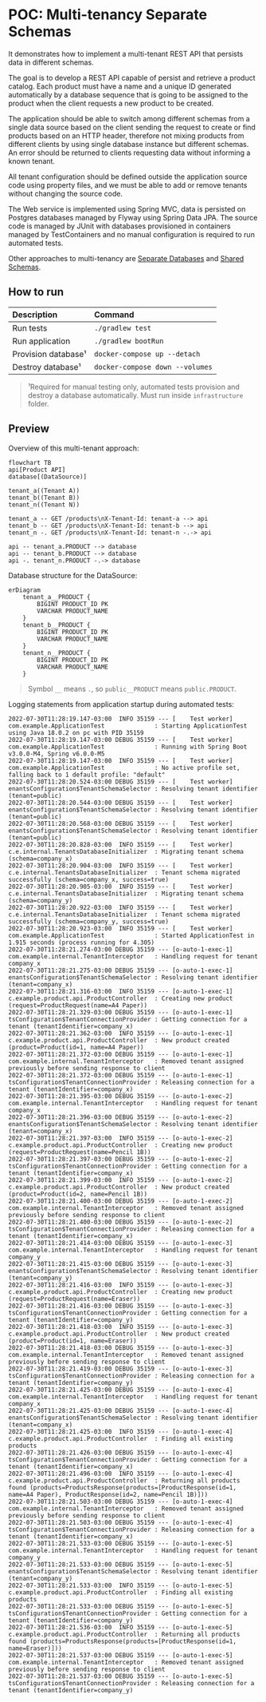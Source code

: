 # POC: Multi-tenancy Separate Schemas

It demonstrates how to implement a multi-tenant REST API that persists data in different schemas.

The goal is to develop a REST API capable of persist and retrieve a product catalog. Each product must have a name and a
unique ID generated automatically by a database sequence that is going to be assigned to the product when the client
requests a new product to be created.

The application should be able to switch among different schemas from a single data source based on the client sending
the request to create or find products based on an HTTP header, therefore not mixing products from different clients
by using single database instance but different schemas. An error should be returned to clients requesting data
without informing a known tenant.

All tenant configuration should be defined outside the application source code using property files, and we must be able
to add or remove tenants without changing the source code.

The Web service is implemented using Spring MVC, data is persisted on Postgres databases managed by Flyway using
Spring Data JPA. The source code is managed by JUnit with databases provisioned in containers managed by TestContainers
and no manual configuration is required to run automated tests.

Other approaches to multi-tenancy
are [Separate Databases](https://github.com/lucasvalenteds/poc-multi-tenancy-separate-databases)
and [Shared Schemas](https://github.com/lucasvalenteds/poc-multi-tenancy-shared-schemas).

## How to run

| Description                    | Command                                             |
|:-------------------------------|:----------------------------------------------------|
| Run tests                      | `./gradlew test`                                    |
| Run application                | `./gradlew bootRun`                                 |
| Provision database¹            | `docker-compose up --detach`                        |
| Destroy database¹              | `docker-compose down --volumes`                     |

> ¹Required for manual testing only, automated tests provision and destroy a database automatically. Must run
> inside `infrastructure` folder.

## Preview

Overview of this multi-tenant approach:

```mermaid
flowchart TB
api[Product API]
database[(DataSource)]

tenant_a((Tenant A))
tenant_b((Tenant B))
tenant_n((Tenant N))

tenant_a -- GET /products\nX-Tenant-Id: tenant-a --> api
tenant_b -- GET /products\nX-Tenant-Id: tenant-b --> api
tenant_n -. GET /products\nX-Tenant-Id: tenant-n -.-> api

api -- tenant_a.PRODUCT --> database
api -- tenant_b.PRODUCT --> database
api -. tenant_n.PRODUCT -.-> database
```

Database structure for the DataSource:

```mermaid
erDiagram
    tenant_a__PRODUCT {
        BIGINT PRODUCT_ID PK
        VARCHAR PRODUCT_NAME
    }
    tenant_b__PRODUCT {
        BIGINT PRODUCT_ID PK
        VARCHAR PRODUCT_NAME
    }
    tenant_n__PRODUCT {
        BIGINT PRODUCT_ID PK
        VARCHAR PRODUCT_NAME
    }
```

> Symbol `__` means `.`, so `public__PRODUCT` means `public.PRODUCT`.

Logging statements from application startup during automated tests:

```text
2022-07-30T11:28:19.147-03:00  INFO 35159 --- [    Test worker] com.example.ApplicationTest              : Starting ApplicationTest using Java 18.0.2 on pc with PID 35159
2022-07-30T11:28:19.147-03:00 DEBUG 35159 --- [    Test worker] com.example.ApplicationTest              : Running with Spring Boot v3.0.0-M4, Spring v6.0.0-M5
2022-07-30T11:28:19.147-03:00  INFO 35159 --- [    Test worker] com.example.ApplicationTest              : No active profile set, falling back to 1 default profile: "default"
2022-07-30T11:28:20.524-03:00 DEBUG 35159 --- [    Test worker] enantsConfiguration$TenantSchemaSelector : Resolving tenant identifier (tenant=public)
2022-07-30T11:28:20.544-03:00 DEBUG 35159 --- [    Test worker] enantsConfiguration$TenantSchemaSelector : Resolving tenant identifier (tenant=public)
2022-07-30T11:28:20.568-03:00 DEBUG 35159 --- [    Test worker] enantsConfiguration$TenantSchemaSelector : Resolving tenant identifier (tenant=public)
2022-07-30T11:28:20.828-03:00  INFO 35159 --- [    Test worker] c.e.internal.TenantsDatabaseInitializer  : Migrating tenant schema (schema=company_x)
2022-07-30T11:28:20.904-03:00  INFO 35159 --- [    Test worker] c.e.internal.TenantsDatabaseInitializer  : Tenant schema migrated successfully (schema=company_x, success=true)
2022-07-30T11:28:20.905-03:00  INFO 35159 --- [    Test worker] c.e.internal.TenantsDatabaseInitializer  : Migrating tenant schema (schema=company_y)
2022-07-30T11:28:20.922-03:00  INFO 35159 --- [    Test worker] c.e.internal.TenantsDatabaseInitializer  : Tenant schema migrated successfully (schema=company_y, success=true)
2022-07-30T11:28:20.923-03:00  INFO 35159 --- [    Test worker] com.example.ApplicationTest              : Started ApplicationTest in 1.915 seconds (process running for 4.305)
2022-07-30T11:28:21.274-03:00 DEBUG 35159 --- [o-auto-1-exec-1] com.example.internal.TenantInterceptor   : Handling request for tenant company_x
2022-07-30T11:28:21.275-03:00 DEBUG 35159 --- [o-auto-1-exec-1] enantsConfiguration$TenantSchemaSelector : Resolving tenant identifier (tenant=company_x)
2022-07-30T11:28:21.316-03:00  INFO 35159 --- [o-auto-1-exec-1] c.example.product.api.ProductController  : Creating new product (request=ProductRequest(name=A4 Paper))
2022-07-30T11:28:21.329-03:00 DEBUG 35159 --- [o-auto-1-exec-1] tsConfiguration$TenantConnectionProvider : Getting connection for a tenant (tenantIdentifier=company_x)
2022-07-30T11:28:21.362-03:00  INFO 35159 --- [o-auto-1-exec-1] c.example.product.api.ProductController  : New product created (product=Product(id=1, name=A4 Paper))
2022-07-30T11:28:21.372-03:00 DEBUG 35159 --- [o-auto-1-exec-1] com.example.internal.TenantInterceptor   : Removed tenant assigned previously before sending response to client
2022-07-30T11:28:21.372-03:00 DEBUG 35159 --- [o-auto-1-exec-1] tsConfiguration$TenantConnectionProvider : Releasing connection for a tenant (tenantIdentifier=company_x)
2022-07-30T11:28:21.395-03:00 DEBUG 35159 --- [o-auto-1-exec-2] com.example.internal.TenantInterceptor   : Handling request for tenant company_x
2022-07-30T11:28:21.396-03:00 DEBUG 35159 --- [o-auto-1-exec-2] enantsConfiguration$TenantSchemaSelector : Resolving tenant identifier (tenant=company_x)
2022-07-30T11:28:21.397-03:00  INFO 35159 --- [o-auto-1-exec-2] c.example.product.api.ProductController  : Creating new product (request=ProductRequest(name=Pencil 1B))
2022-07-30T11:28:21.397-03:00 DEBUG 35159 --- [o-auto-1-exec-2] tsConfiguration$TenantConnectionProvider : Getting connection for a tenant (tenantIdentifier=company_x)
2022-07-30T11:28:21.399-03:00  INFO 35159 --- [o-auto-1-exec-2] c.example.product.api.ProductController  : New product created (product=Product(id=2, name=Pencil 1B))
2022-07-30T11:28:21.400-03:00 DEBUG 35159 --- [o-auto-1-exec-2] com.example.internal.TenantInterceptor   : Removed tenant assigned previously before sending response to client
2022-07-30T11:28:21.400-03:00 DEBUG 35159 --- [o-auto-1-exec-2] tsConfiguration$TenantConnectionProvider : Releasing connection for a tenant (tenantIdentifier=company_x)
2022-07-30T11:28:21.414-03:00 DEBUG 35159 --- [o-auto-1-exec-3] com.example.internal.TenantInterceptor   : Handling request for tenant company_y
2022-07-30T11:28:21.415-03:00 DEBUG 35159 --- [o-auto-1-exec-3] enantsConfiguration$TenantSchemaSelector : Resolving tenant identifier (tenant=company_y)
2022-07-30T11:28:21.416-03:00  INFO 35159 --- [o-auto-1-exec-3] c.example.product.api.ProductController  : Creating new product (request=ProductRequest(name=Eraser))
2022-07-30T11:28:21.416-03:00 DEBUG 35159 --- [o-auto-1-exec-3] tsConfiguration$TenantConnectionProvider : Getting connection for a tenant (tenantIdentifier=company_y)
2022-07-30T11:28:21.418-03:00  INFO 35159 --- [o-auto-1-exec-3] c.example.product.api.ProductController  : New product created (product=Product(id=1, name=Eraser))
2022-07-30T11:28:21.418-03:00 DEBUG 35159 --- [o-auto-1-exec-3] com.example.internal.TenantInterceptor   : Removed tenant assigned previously before sending response to client
2022-07-30T11:28:21.419-03:00 DEBUG 35159 --- [o-auto-1-exec-3] tsConfiguration$TenantConnectionProvider : Releasing connection for a tenant (tenantIdentifier=company_y)
2022-07-30T11:28:21.425-03:00 DEBUG 35159 --- [o-auto-1-exec-4] com.example.internal.TenantInterceptor   : Handling request for tenant company_x
2022-07-30T11:28:21.425-03:00 DEBUG 35159 --- [o-auto-1-exec-4] enantsConfiguration$TenantSchemaSelector : Resolving tenant identifier (tenant=company_x)
2022-07-30T11:28:21.425-03:00  INFO 35159 --- [o-auto-1-exec-4] c.example.product.api.ProductController  : Finding all existing products
2022-07-30T11:28:21.426-03:00 DEBUG 35159 --- [o-auto-1-exec-4] tsConfiguration$TenantConnectionProvider : Getting connection for a tenant (tenantIdentifier=company_x)
2022-07-30T11:28:21.496-03:00  INFO 35159 --- [o-auto-1-exec-4] c.example.product.api.ProductController  : Returning all products found (products=ProductsResponse(products=[ProductResponse(id=1, name=A4 Paper), ProductResponse(id=2, name=Pencil 1B)]))
2022-07-30T11:28:21.503-03:00 DEBUG 35159 --- [o-auto-1-exec-4] com.example.internal.TenantInterceptor   : Removed tenant assigned previously before sending response to client
2022-07-30T11:28:21.503-03:00 DEBUG 35159 --- [o-auto-1-exec-4] tsConfiguration$TenantConnectionProvider : Releasing connection for a tenant (tenantIdentifier=company_x)
2022-07-30T11:28:21.533-03:00 DEBUG 35159 --- [o-auto-1-exec-5] com.example.internal.TenantInterceptor   : Handling request for tenant company_y
2022-07-30T11:28:21.533-03:00 DEBUG 35159 --- [o-auto-1-exec-5] enantsConfiguration$TenantSchemaSelector : Resolving tenant identifier (tenant=company_y)
2022-07-30T11:28:21.533-03:00  INFO 35159 --- [o-auto-1-exec-5] c.example.product.api.ProductController  : Finding all existing products
2022-07-30T11:28:21.533-03:00 DEBUG 35159 --- [o-auto-1-exec-5] tsConfiguration$TenantConnectionProvider : Getting connection for a tenant (tenantIdentifier=company_y)
2022-07-30T11:28:21.536-03:00  INFO 35159 --- [o-auto-1-exec-5] c.example.product.api.ProductController  : Returning all products found (products=ProductsResponse(products=[ProductResponse(id=1, name=Eraser)]))
2022-07-30T11:28:21.537-03:00 DEBUG 35159 --- [o-auto-1-exec-5] com.example.internal.TenantInterceptor   : Removed tenant assigned previously before sending response to client
2022-07-30T11:28:21.537-03:00 DEBUG 35159 --- [o-auto-1-exec-5] tsConfiguration$TenantConnectionProvider : Releasing connection for a tenant (tenantIdentifier=company_y)
```